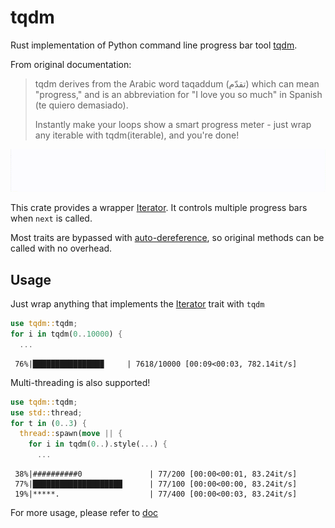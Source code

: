 # tqdm

Rust implementation of Python command line progress bar tool [tqdm](https://github.com/tqdm/tqdm/).

From original documentation:

> tqdm derives from the Arabic word taqaddum (تقدّم) which can mean "progress," and is an abbreviation for "I love you so much" in Spanish (te quiero demasiado).
>
> Instantly make your loops show a smart progress meter - just wrap any iterable with tqdm(iterable), and you're done!
>

![demo](demo-multithread.gif)



This crate provides a wrapper [Iterator](https://doc.rust-lang.org/core/iter/trait.Iterator.html). It controls multiple progress bars when `next` is called.

Most traits are bypassed with [auto-dereference](https://doc.rust-lang.org/std/ops/trait.Deref.html), so original methods can be called with no overhead.



## Usage

Just wrap anything that implements the [Iterator](https://doc.rust-lang.org/core/iter/trait.Iterator.html) trait with `tqdm`

```rust
use tqdm::tqdm;
for i in tqdm(0..10000) {
  ...
```

```
 76%|███████████████▉     | 7618/10000 [00:09<00:03, 782.14it/s]
```



Multi-threading is also supported!

```rust
use tqdm::tqdm;
use std::thread;
for t in (0..3) {
  thread::spawn(move || {
    for i in tqdm(0..).style(...) {
      ...
```

```
 38%|##########0               | 77/200 [00:00<00:01, 83.24it/s]
 77%|████████████████████      | 77/100 [00:00<00:00, 83.24it/s]
 19%|*****.                    | 77/400 [00:00<00:03, 83.24it/s]
```


For more usage, please refer to [doc](https://docs.rs/tqdm/latest/tqdm)


